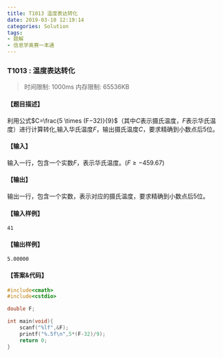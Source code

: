 ```yaml
---
title: T1013 温度表达转化
date: 2019-03-10 12:19:14
categories: Solution
tags:
- 题解
- 信息学奥赛一本通
---
```


### T1013 : 温度表达转化

> 时间限制: $1000 \text{ms}$ 内存限制: $65536 \text{KB}$

<!-- more -->

#### 【题目描述】

利用公式$C=\frac{5 \times (F−32)}{9}$（其中$C$表示摄氏温度，$F$表示华氏温度）进行计算转化,输入华氏温度$F$，输出摄氏温度$C$，要求精确到小数点后$5$位。

#### 【输入】

输入一行，包含一个实数$F$，表示华氏温度。$(F \geq -459.67)$

#### 【输出】

输出一行，包含一个实数，表示对应的摄氏温度，要求精确到小数点后$5$位。

#### 【输入样例】

```
41
```

#### 【输出样例】

```
5.00000
```

#### 【答案&代码】

```cpp
#include<cmath>
#include<cstdio>

double F;

int main(void){
    scanf("%lf",&F);
    printf("%.5f\n",5*(F-32)/9);
    return 0;
}
```
